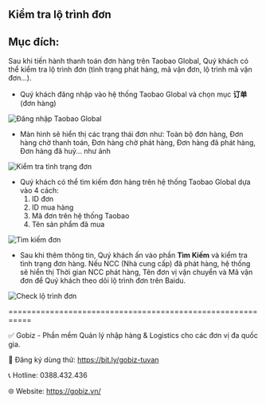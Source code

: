 ## Kiểm tra lộ trình đơn
## Mục đích:
Sau khi tiến hành thanh toán đơn hàng trên Taobao Global, Quý khách có thể kiểm tra lộ trình đơn (tình trạng phát hàng, mã vận đơn, lộ trình mã vận đơn...).
- Quý khách đăng nhập vào hệ thống Taobao Global và chọn mục **订单** (đơn hàng)

![Đăng nhập Taobao Global](https://github.com/gobizvn/gobiz-docs/assets/121548042/c1b21a0b-9ef0-4389-a540-bfd17f2e58ad)

- Màn hình sẽ hiển thị các trạng thái đơn như: Toàn bộ đơn hàng, Đơn hàng chờ thanh toán, Đơn hàng chờ phát hàng, Đơn hàng đã phát hàng, Đơn hàng đã huỷ... như ảnh

 ![Kiểm tra tình trạng đơn](https://github.com/gobizvn/gobiz-docs/assets/121548042/36ad536e-6b97-4c51-bb92-1aa177cedb72)

- Quý khách có thể tìm kiếm đơn hàng trên hệ thống Taobao Global dựa vào 4 cách:
  1. ID đơn
  2. ID mua hàng
  3. Mã đơn trên hệ thống Taobao
  4. Tên sản phẩm đã mua
     
![Tìm kiếm đơn](https://github.com/gobizvn/gobiz-docs/assets/121548042/bc4b004e-218a-4664-a91c-9ebd3c8737be)

- Sau khi thêm thông tin, Quý khách ấn vào phần **Tìm Kiếm** và kiểm tra tình trạng đơn hàng. Nếu NCC (Nhà cung cấp) đã phát hàng, hệ thống sẽ hiển thị Thời gian NCC phát hàng, Tên đơn vị vận chuyển và Mã vận đơn để Quý khách theo dõi lộ trình đơn trên Baidu.

![Check lộ trình đơn](https://github.com/gobizvn/gobiz-docs/assets/121548042/d291787d-af69-4aeb-9e63-e452d815e086)

===========================================================

✅ Gobiz - Phần mềm Quản lý nhập hàng & Logistics cho các đơn vị đa quốc gia.

📌 Đăng ký dùng thử: https://bit.ly/gobiz-tuvan

📞 Hotline: 0388.432.436

🌐 Website: https://gobiz.vn/
